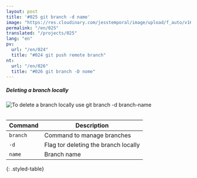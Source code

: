 ```yaml
---
layout: post
title: '#025 git branch -d name'
image: "https://res.cloudinary.com/jesstemporal/image/upload/f_auto/v1642878598/gitfichas/en/025/thumbnail_rv0hvz.jpg"
permalink: "/en/025"
translated: "/projects/025"
lang: "en"
pv:
  url: "/en/024"
  title: "#024 git push remote branch"
nt:
  url: "/en/026"
  title: "#026 git branch -D nome"
---
```

##### Deleting a branch locally

<img alt="To delete a branch locally use git branch -d branch-name" src="https://res.cloudinary.com/jesstemporal/image/upload/v1642878598/gitfichas/en/025/full_y63nz8.jpg"><br><br>

| Command | Description |
|---------|-------------|
| `branch` | Command to manage branches |
| `-d` | Flag tor deleting the branch locally |
| `name` | Branch name |
{: .styled-table}
